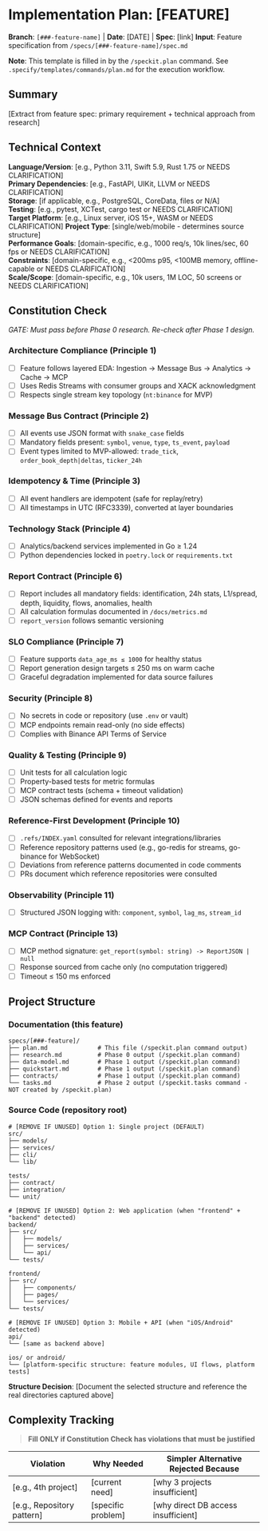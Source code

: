 # Implementation Plan: [FEATURE]

**Branch**: `[###-feature-name]` | **Date**: [DATE] | **Spec**: [link]
**Input**: Feature specification from `/specs/[###-feature-name]/spec.md`

**Note**: This template is filled in by the `/speckit.plan` command. See `.specify/templates/commands/plan.md` for the execution workflow.

## Summary

[Extract from feature spec: primary requirement + technical approach from research]

## Technical Context

<!--
  ACTION REQUIRED: Replace the content in this section with the technical details
  for the project. The structure here is presented in advisory capacity to guide
  the iteration process.
-->

**Language/Version**: [e.g., Python 3.11, Swift 5.9, Rust 1.75 or NEEDS CLARIFICATION]  
**Primary Dependencies**: [e.g., FastAPI, UIKit, LLVM or NEEDS CLARIFICATION]  
**Storage**: [if applicable, e.g., PostgreSQL, CoreData, files or N/A]  
**Testing**: [e.g., pytest, XCTest, cargo test or NEEDS CLARIFICATION]  
**Target Platform**: [e.g., Linux server, iOS 15+, WASM or NEEDS CLARIFICATION]
**Project Type**: [single/web/mobile - determines source structure]  
**Performance Goals**: [domain-specific, e.g., 1000 req/s, 10k lines/sec, 60 fps or NEEDS CLARIFICATION]  
**Constraints**: [domain-specific, e.g., <200ms p95, <100MB memory, offline-capable or NEEDS CLARIFICATION]  
**Scale/Scope**: [domain-specific, e.g., 10k users, 1M LOC, 50 screens or NEEDS CLARIFICATION]

## Constitution Check

*GATE: Must pass before Phase 0 research. Re-check after Phase 1 design.*

### Architecture Compliance (Principle 1)
- [ ] Feature follows layered EDA: Ingestion → Message Bus → Analytics → Cache → MCP
- [ ] Uses Redis Streams with consumer groups and XACK acknowledgment
- [ ] Respects single stream key topology (`nt:binance` for MVP)

### Message Bus Contract (Principle 2)
- [ ] All events use JSON format with `snake_case` fields
- [ ] Mandatory fields present: `symbol`, `venue`, `type`, `ts_event`, `payload`
- [ ] Event types limited to MVP-allowed: `trade_tick`, `order_book_depth|deltas`, `ticker_24h`

### Idempotency & Time (Principle 3)
- [ ] All event handlers are idempotent (safe for replay/retry)
- [ ] All timestamps in UTC (RFC3339), converted at layer boundaries

### Technology Stack (Principle 4)
- [ ] Analytics/backend services implemented in Go ≥ 1.24
- [ ] Python dependencies locked in `poetry.lock` or `requirements.txt`

### Report Contract (Principle 6)
- [ ] Report includes all mandatory fields: identification, 24h stats, L1/spread, depth, liquidity, flows, anomalies, health
- [ ] All calculation formulas documented in `/docs/metrics.md`
- [ ] `report_version` follows semantic versioning

### SLO Compliance (Principle 7)
- [ ] Feature supports `data_age_ms ≤ 1000` for healthy status
- [ ] Report generation design targets ≤ 250 ms on warm cache
- [ ] Graceful degradation implemented for data source failures

### Security (Principle 8)
- [ ] No secrets in code or repository (use `.env` or vault)
- [ ] MCP endpoints remain read-only (no side effects)
- [ ] Complies with Binance API Terms of Service

### Quality & Testing (Principle 9)
- [ ] Unit tests for all calculation logic
- [ ] Property-based tests for metric formulas
- [ ] MCP contract tests (schema + timeout validation)
- [ ] JSON schemas defined for events and reports

### Reference-First Development (Principle 10)
- [ ] `.refs/INDEX.yaml` consulted for relevant integrations/libraries
- [ ] Reference repository patterns used (e.g., go-redis for streams, go-binance for WebSocket)
- [ ] Deviations from reference patterns documented in code comments
- [ ] PRs document which reference repositories were consulted

### Observability (Principle 11)
- [ ] Structured JSON logging with: `component`, `symbol`, `lag_ms`, `stream_id`

### MCP Contract (Principle 13)
- [ ] MCP method signature: `get_report(symbol: string) -> ReportJSON | null`
- [ ] Response sourced from cache only (no computation triggered)
- [ ] Timeout ≤ 150 ms enforced

## Project Structure

### Documentation (this feature)

```text
specs/[###-feature]/
├── plan.md              # This file (/speckit.plan command output)
├── research.md          # Phase 0 output (/speckit.plan command)
├── data-model.md        # Phase 1 output (/speckit.plan command)
├── quickstart.md        # Phase 1 output (/speckit.plan command)
├── contracts/           # Phase 1 output (/speckit.plan command)
└── tasks.md             # Phase 2 output (/speckit.tasks command - NOT created by /speckit.plan)
```

### Source Code (repository root)
<!--
  ACTION REQUIRED: Replace the placeholder tree below with the concrete layout
  for this feature. Delete unused options and expand the chosen structure with
  real paths (e.g., apps/admin, packages/something). The delivered plan must
  not include Option labels.
-->

```text
# [REMOVE IF UNUSED] Option 1: Single project (DEFAULT)
src/
├── models/
├── services/
├── cli/
└── lib/

tests/
├── contract/
├── integration/
└── unit/

# [REMOVE IF UNUSED] Option 2: Web application (when "frontend" + "backend" detected)
backend/
├── src/
│   ├── models/
│   ├── services/
│   └── api/
└── tests/

frontend/
├── src/
│   ├── components/
│   ├── pages/
│   └── services/
└── tests/

# [REMOVE IF UNUSED] Option 3: Mobile + API (when "iOS/Android" detected)
api/
└── [same as backend above]

ios/ or android/
└── [platform-specific structure: feature modules, UI flows, platform tests]
```

**Structure Decision**: [Document the selected structure and reference the real
directories captured above]

## Complexity Tracking

> **Fill ONLY if Constitution Check has violations that must be justified**

| Violation | Why Needed | Simpler Alternative Rejected Because |
|-----------|------------|-------------------------------------|
| [e.g., 4th project] | [current need] | [why 3 projects insufficient] |
| [e.g., Repository pattern] | [specific problem] | [why direct DB access insufficient] |
